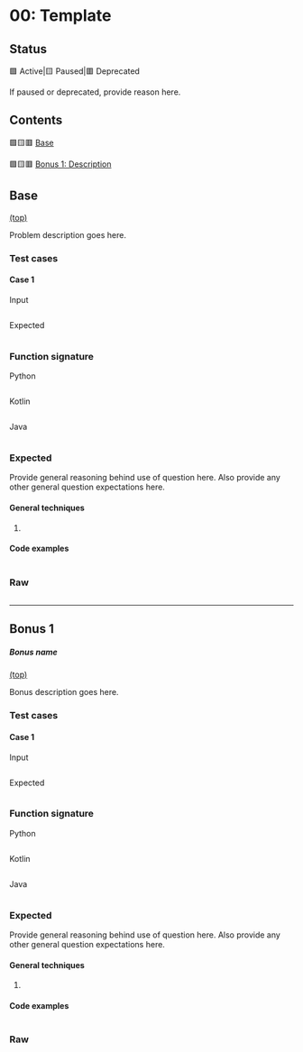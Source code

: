 # 00: Template

## Status

🟩 Active|🟨 Paused|🟥 Deprecated

If paused or deprecated, provide reason here.

## Contents

🟩🟨🟥 [Base](#base)

🟩🟨🟥 [Bonus 1: Description](#bonus-1)

## Base

[(top)](#contents)

Problem description goes here.

### Test cases

#### Case 1

Input

```

```

Expected

```

```

### Function signature

Python

```python

```

Kotlin

```kotlin

```

Java

```java

```

### Expected

Provide general reasoning behind use of question here. Also provide any other general question expectations here.

#### General techniques

1.   

#### Code examples

```

```

### Raw

```

```



---



## Bonus 1

##### Bonus name

[(top)](#contents)

Bonus description goes here.

### Test cases

#### Case 1

Input

```

```

Expected

```

```

### Function signature

Python

```

```

Kotlin

```

```

Java

```

```

### Expected

Provide general reasoning behind use of question here. Also provide any other general question expectations here.

#### General techniques

1.   

#### Code examples

```

```

### Raw

```

```
